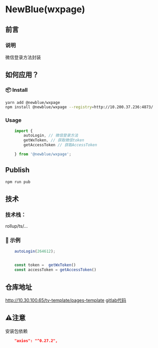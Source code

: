 # NewBlue(wxpage)

## 前言

### 说明

微信登录方法封装

## 如何应用？

### 📦 Install

```bash
yarn add @newblue/wxpage
npm install @newblue/wxpage --registry=http://10.200.37.236:4873/
```

### Usage

```js
    import {
        autoLogin, // 微信登录方法
        getWxToken, // 获取微信token
        getAccessToken // 获取AccessToken

    } from '@newblue/wxpage';
```

## Publish

```bash
npm run pub
```

## 技术

### 技术栈：

rollup/ts/...

### 🔨 示例

```js
    autoLogin(264612);

    
    const token =  getWxToken()
    const accessToken = getAccessToken()
```

## 仓库地址

http://10.30.100.65/tv-template/pages-template
[gitlab代码](http://10.30.100.65/-/ide/project/tv-template/pages-template/tree/master/-/packages/wxpage/src/index.ts/)

##  ⚠注意

 安装包依赖
```json
    "axios": "^0.27.2",
```
